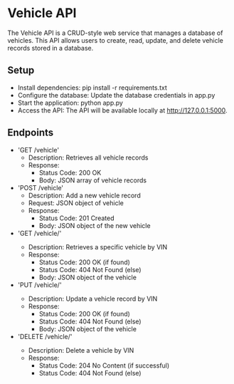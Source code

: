 # Vehicle API
The Vehicle API is a CRUD-style web service that manages a database of vehicles. This API allows users to create, read, update, and delete vehicle records stored in a database. 

## Setup
- Install dependencies: pip install -r requirements.txt
- Configure the database: Update the database credentials in app.py
- Start the application: python app.py
- Access the API: The API will be available locally at http://127.0.0.1:5000.

## Endpoints
- 'GET /vehicle'
    - Description: Retrieves all vehicle records
    - Response:
        - Status Code: 200 OK
        - Body: JSON array of vehicle records 
- 'POST /vehicle'
    - Description: Add a new vehicle record
    - Request: JSON object of vehicle
    - Response:
        - Status Code: 201 Created
        - Body: JSON object of the new vehicle
- 'GET /vehicle/<vin>'
    - Description: Retrieves a specific vehicle by VIN
    - Response: 
        - Status Code: 200 OK (if found)
        - Status Code: 404 Not Found (else)
        - Body: JSON object of the vehicle
- 'PUT /vehicle/<vin>'
    - Description: Update a vehicle record by VIN
    - Response:
        - Status Code: 200 OK (if found)
        - Status Code: 404 Not Found (else)
        - Body: JSON object of the vehicle
- 'DELETE /vehicle/<vin>'
    - Description: Delete a vehicle by VIN
    - Response:
        - Status Code: 204 No Content (if successful)
        - Status Code: 404 Not Found (else)

